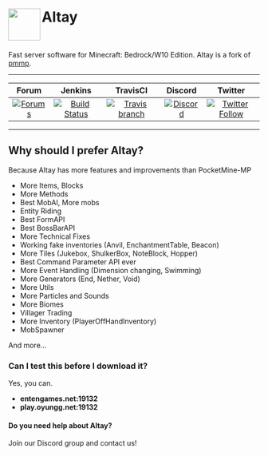<h1>Altay<img src="http://fs1.directupload.net/images/180401/urn5z9ic.png" height="64" width="64" align="left"></img></h1>
<br />

Fast server software for Minecraft: Bedrock/W10 Edition. Altay is a fork of [pmmp](https://github.com/pmmp/PocketMine-MP).

------------       

| Forum | Jenkins | TravisCI | Discord | Twitter |
| :---: | :---: | :---: | :---: | :---: |
| [![Forums](https://img.shields.io/badge/Forum-Altay-red.svg?style=flat-square)](https://www.turanic.net/) | [![Build Status](http://entengames.net:8081/job/Altay/badge/icon)](http://entengames.net:8081/job/Altay/) | [![Travis branch](https://img.shields.io/travis/TuranicTeam/Altay/master.svg?style=flat-square)](https://travis-ci.org/TuranicTeam/Altay) | [![Discord](https://img.shields.io/discord/427472879072968714.svg?style=flat-square&label=discord&colorB=7289da)](https://discord.gg/UsuhCFj) | [![Twitter Follow](https://img.shields.io/twitter/follow/TuranicTeam.svg?style=flat-square&logo=twitter&label=Follow)](https://twitter.com/TuranicTeam) |

------------

## Why should I prefer Altay?

Because Altay has more features and improvements than PocketMine-MP

- More Items, Blocks
- More Methods
- Best MobAI, More mobs
- Entity Riding
- Best FormAPI
- Best BossBarAPI
- More Technical Fixes
- Working fake inventories (Anvil, EnchantmentTable, Beacon)
- More Tiles (Jukebox, ShulkerBox, NoteBlock, Hopper)
- Best Command Parameter API ever
- More Event Handling (Dimension changing, Swimming)
- More Generators (End, Nether, Void)
- More Utils
- More Particles and Sounds
- More Biomes
- Villager Trading
- More Inventory (PlayerOffHandInventory)
- MobSpawner

And more...

### Can I test this before I download it?

Yes, you can.

- **entengames.net:19132**
- **play.oyungg.net:19132**

#### Do you need help about Altay?

Join our Discord group and contact us!
